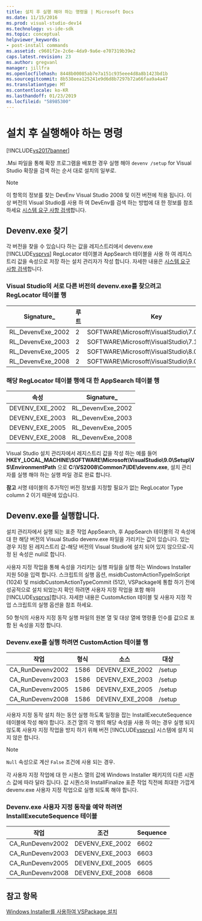 ```yaml
---
title: 설치 후 실행 해야 하는 명령을 | Microsoft Docs
ms.date: 11/15/2016
ms.prod: visual-studio-dev14
ms.technology: vs-ide-sdk
ms.topic: conceptual
helpviewer_keywords:
- post-install commands
ms.assetid: c9601f2e-2c6e-4da9-9a6e-e707319b39e2
caps.latest.revision: 23
ms.author: gregvanl
manager: jillfra
ms.openlocfilehash: 8448b00085ab7e7a151c935eee4d8a8b1423bd1b
ms.sourcegitcommit: 8b538eea125241e9d6d8b7297b72a66faa9a4a47
ms.translationtype: MT
ms.contentlocale: ko-KR
ms.lasthandoff: 01/23/2019
ms.locfileid: "58985300"
---
```

# <a name="commands-that-must-be-run-after-installation"></a>설치 후 실행해야 하는 명령
[!INCLUDE[vs2017banner](../../includes/vs2017banner.md)]

.Msi 파일을 통해 확장 프로그램을 배포한 경우 실행 해야 `devenv /setup` for Visual Studio 확장을 검색 하는 순서 대로 설치의 일부로.  
  
> [!NOTE]
>  이 항목의 정보를 찾는 DevEnv Visual Studio 2008 및 이전 버전에 적용 됩니다. 이상 버전의 Visual Studio를 사용 하 여 DevEnv를 검색 하는 방법에 대 한 정보를 참조 하세요 [시스템 요구 사항 검색](../../extensibility/internals/detecting-system-requirements.md)합니다.  
  
## <a name="finding-devenvexe"></a>Devenv.exe 찾기  
 각 버전을 찾을 수 있습니다 하는 값을 레지스트리에서 devenv.exe [!INCLUDE[vsprvs](../../includes/vsprvs-md.md)] RegLocator 테이블과 AppSearch 테이블을 사용 하 여 레지스트리 값을 속성으로 저장 하는 설치 관리자가 작성 합니다. 자세한 내용은 [시스템 요구 사항 검색](../../extensibility/internals/detecting-system-requirements.md)합니다.  
  
### <a name="reglocator-table-rows-to-locate-devenvexe-from-different-versions-of-visual-studio"></a>Visual Studio의 서로 다른 버전의 devenv.exe를 찾으려고 RegLocator 테이블 행  
  
|Signature_|루트|Key|이름|형식|  
|-----------------|----------|---------|----------|----------|  
|RL_DevenvExe_2002|2|SOFTWARE\Microsoft\VisualStudio\7.0\Setup\VS|EnvironmentPath|2|  
|RL_DevenvExe_2003|2|SOFTWARE\Microsoft\VisualStudio\7.1\Setup\VS|EnvironmentPath|2|  
|RL_DevenvExe_2005|2|SOFTWARE\Microsoft\VisualStudio\8.0\Setup\VS|EnvironmentPath|2|  
|RL_DevenvExe_2008|2|SOFTWARE\Microsoft\VisualStudio\9.0\Setup\VS|EnvironmentPath|2|  
  
### <a name="appsearch-table-rows-for-corresponding-reglocator-table-rows"></a>해당 RegLocator 테이블 행에 대 한 AppSearch 테이블 행  
  
|속성|Signature_|  
|--------------|-----------------|  
|DEVENV_EXE_2002|RL_DevenvExe_2002|  
|DEVENV_EXE_2003|RL_DevenvExe_2003|  
|DEVENV_EXE_2005|RL_DevenvExe_2005|  
|DEVENV_EXE_2008|RL_DevenvExe_2008|  
  
 Visual Studio 설치 관리자에서 레지스트리 값을 작성 하는 예를 들어 **HKEY_LOCAL_MACHINE\SOFTWARE\Microsoft\VisualStudio\9.0\Setup\VS\EnvironmentPath** 으로 **C:\VS2008\Common7\IDE\devenv.exe**, 설치 관리자를 실행 해야 하는 실행 파일 경로 완료 합니다.  
  
 **참고** 서명 테이블의 추가적인 버전 정보를 지정할 필요가 없는 RegLocator Type column 2 이기 때문에 있습니다.  
  
## <a name="running-devenvexe"></a>Devenv.exe를 실행합니다.  
 설치 관리자에서 실행 되는 표준 작업 AppSearch, 후 AppSearch 테이블의 각 속성에 대 한 해당 버전의 Visual Studio devenv.exe 파일을 가리키는 값이 있습니다. 있는 경우 지정 된 레지스트리 값-해당 버전의 Visual Studio에 설치 되어 있지 않으므로-지정 된 속성은 null로 합니다.  
  
 사용자 지정 작업을 통해 속성을 가리키는 실행 파일을 실행 하는 Windows Installer 지원 50을 입력 합니다. 스크립트의 실행 옵션, msidbCustomActionTypeInScript (1024) 및 msidbCustomActionTypeCommit (512), VSPackage에 통합 하기 전에 성공적으로 설치 되었는지 확인 하려면 사용자 지정 작업을 포함 해야 [!INCLUDE[vsprvs](../../includes/vsprvs-md.md)]합니다. 자세한 내용은 CustomAction 테이블 및 사용자 지정 작업 스크립트의 실행 옵션을 참조 하세요.  
  
 50 형식의 사용자 지정 동작 실행 파일의 원본 열 및 대상 열에 명령줄 인수를 값으로 포함 된 속성을 지정 합니다.  
  
### <a name="customaction-table-rows-to-run-devenvexe"></a>Devenv.exe를 실행 하려면 CustomAction 테이블 행  
  
|작업|형식|소스|대상|  
|------------|----------|------------|------------|  
|CA_RunDevenv2002|1586|DEVENV_EXE_2002|/setup|  
|CA_RunDevenv2003|1586|DEVENV_EXE_2003|/setup|  
|CA_RunDevenv2005|1586|DEVENV_EXE_2005|/setup|  
|CA_RunDevenv2008|1586|DEVENV_EXE_2008|/setup|  
  
 사용자 지정 동작 설치 하는 동안 실행 하도록 일정을 잡는 InstallExecuteSequence 테이블에 작성 해야 합니다. 조건 열의 각 행의 해당 속성을 사용 하 여는 경우 실행 되지 않도록 사용자 지정 작업을 방지 하기 위해 버전 [!INCLUDE[vsprvs](../../includes/vsprvs-md.md)] 시스템에 설치 되지 않은 합니다.  
  
> [!NOTE]
>  `Null` 속성으로 계산 `False` 조건에 사용 되는 경우.  
  
 각 사용자 지정 작업에 대 한 시퀀스 열의 값에 Windows Installer 패키지의 다른 시퀀스 값에 따라 달라 집니다. 값 시퀀스와 InstallFinalize 표준 작업 직전에 최대한 가깝게 devenv.exe 사용자 지정 작업으로 실행 되도록 해야 합니다.  
  
### <a name="installexecutesequence-table-to-schedule-the-devenvexe-custom-actions"></a>Devenv.exe 사용자 지정 동작을 예약 하려면 InstallExecuteSequence 테이블  
  
|작업|조건|Sequence|  
|------------|---------------|--------------|  
|CA_RunDevenv2002|DEVENV_EXE_2002|6602|  
|CA_RunDevenv2003|DEVENV_EXE_2003|6603|  
|CA_RunDevenv2005|DEVENV_EXE_2005|6605|  
|CA_RunDevenv2008|DEVENV_EXE_2008|6608|  
  
## <a name="see-also"></a>참고 항목  
 [Windows Installer를 사용하여 VSPackage 설치](../../extensibility/internals/installing-vspackages-with-windows-installer.md)
